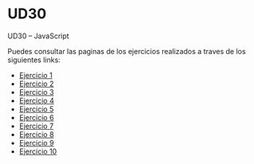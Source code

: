 # UD30
UD30 – JavaScript


Puedes consultar las paginas de los ejercicios realizados a traves de los siguientes links:
- [Ejercicio 1](https://techma-fullstack-java-angular.github.io/UD30/ta30.1/ejercicio1)
- [Ejercicio 2](https://techma-fullstack-java-angular.github.io/UD30/ta30.2/ejercicio2)
- [Ejercicio 3](https://techma-fullstack-java-angular.github.io/UD30/ta30.3/ejercicio3)
- [Ejercicio 4](https://techma-fullstack-java-angular.github.io/UD30/ta30.4/ejercicio4)
- [Ejercicio 5](https://techma-fullstack-java-angular.github.io/UD30/ta30.5/ejercicio5)
- [Ejercicio 6](https://techma-fullstack-java-angular.github.io/UD30/ta30.6/ejercicio6)
- [Ejercicio 7](https://techma-fullstack-java-angular.github.io/UD30/ta30.7/ejercicio7)
- [Ejercicio 8](https://techma-fullstack-java-angular.github.io/UD30/ta30.8/ejercicio8)
- [Ejercicio 9](https://techma-fullstack-java-angular.github.io/UD30/ta30.9/ejercicio9)
- [Ejercicio 10](https://techma-fullstack-java-angular.github.io/UD30/ta30.10/ejercicio10)
